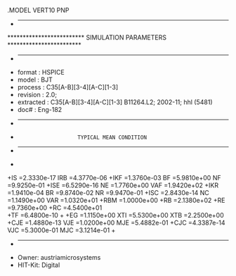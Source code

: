 .MODEL VERT10 PNP
* ----------------------------------------------------------------------
************************* SIMULATION PARAMETERS ************************
* ----------------------------------------------------------------------
* format    : HSPICE
* model     : BJT
* process   : C35[A-B][3-4][A-C][1-3]
* revision  : 2.0; 
* extracted : C35[A-B][3-4][A-C][1-3] B11264.L2; 2002-11; hhl (5481)
* doc#      : Eng-182
* ----------------------------------------------------------------------
*                        TYPICAL MEAN CONDITION
* ----------------------------------------------------------------------
*
+IS     =2.3330e-17 IRB    =4.3770e-06 
+IKF    =1.3760e-03 BF     =5.9810e+00 NF     =9.9250e-01 
+ISE    =6.5290e-16 NE     =1.7760e+00 VAF    =1.9420e+02 
+IKR    =1.9410e-04 BR     =9.8740e-02 NR     =9.9470e-01 
+ISC    =2.8430e-14 NC     =1.1490e+00 VAR    =1.0320e+01 
+RBM    =1.0000e+00 
+RB     =2.1380e+02 
+RE     =9.7360e+00 
+RC     =4.5400e+01  
+TF     =6.4800e-10 
+
+EG     =1.1150e+00 XTI    =5.5300e+00 XTB    =2.2500e+00 
+CJE    =1.4880e-13 VJE    =1.0200e+00 MJE    =5.4882e-01 
+CJC    =4.3387e-14 VJC    =5.3000e-01 MJC    =3.1214e-01 
+
* ----------------------------------------------------------------------
* Owner: austriamicrosystems
* HIT-Kit: Digital
